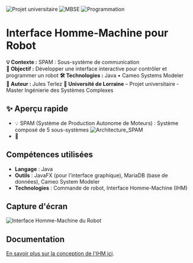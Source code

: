 ![Projet universitaire](https://img.shields.io/badge/Université%20de%20Lorraine-Project-lightgrey?logo=googlescholar)
![MBSE](https://img.shields.io/badge/Ingénierie%20des%20Exigences-Système-orange.svg)
![Programmation](https://img.shields.io/badge/Java-Programmation-blue.svg)

# Interface Homme-Machine pour Robot

**💡 Contexte :** SPAM : Sous-système de communication   
**🎯 Objectif :** Développer une interface interactive pour contrôler et programmer un robot
**🛠 Technologies :** Java • Cameo Systems Modeler   
**👥 Auteur :** Jules Terlez 
**🏫 Université de Lorraine** – Projet universitaire - Master Ingénierie des Systèmes Complexes  

## ✨ Aperçu rapide

- 💡 SPAM (Système de Production Autonome de Moteurs) : Système composé de 5 sous-systèmes
  ![Architecture_SPAM](lien)
- 🎯 
  

## Compétences utilisées
- **Langage** : Java
- **Outils** : JavaFX (pour l'interface graphique), MariaDB (base de données), Cameo System Modeler
- **Technologies** : Commande de robot, Interface Homme-Machine (IHM)

## Capture d'écran
![Interface Homme-Machine du Robot](lien_vers_image)

## Documentation
[En savoir plus sur la conception de l'IHM ici](lien_vers_article).
